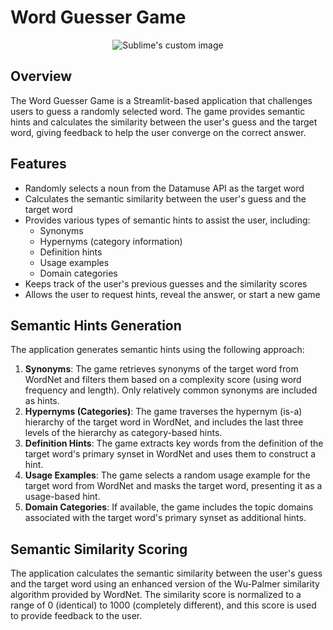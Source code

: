 # Word Guesser Game
<p align="center">
  <img src="https://github.com/user-attachments/assets/ab4d3909-1844-406d-9e0a-e714035840ff" alt="Sublime's custom image"/>
</p>


## Overview

The Word Guesser Game is a Streamlit-based application that challenges users to guess a randomly selected word. The game provides semantic hints and calculates the similarity between the user's guess and the target word, giving feedback to help the user converge on the correct answer.

## Features

-   Randomly selects a noun from the Datamuse API as the target word
-   Calculates the semantic similarity between the user's guess and the target word
-   Provides various types of semantic hints to assist the user, including:
    -   Synonyms
    -   Hypernyms (category information)
    -   Definition hints
    -   Usage examples
    -   Domain categories
-   Keeps track of the user's previous guesses and the similarity scores
-   Allows the user to request hints, reveal the answer, or start a new game

## Semantic Hints Generation

The application generates semantic hints using the following approach:

1.  **Synonyms**: The game retrieves synonyms of the target word from WordNet and filters them based on a complexity score (using word frequency and length). Only relatively common synonyms are included as hints.
2.  **Hypernyms (Categories)**: The game traverses the hypernym (is-a) hierarchy of the target word in WordNet, and includes the last three levels of the hierarchy as category-based hints.
3.  **Definition Hints**: The game extracts key words from the definition of the target word's primary synset in WordNet and uses them to construct a hint.
4.  **Usage Examples**: The game selects a random usage example for the target word from WordNet and masks the target word, presenting it as a usage-based hint.
5.  **Domain Categories**: If available, the game includes the topic domains associated with the target word's primary synset as additional hints.

## Semantic Similarity Scoring

The application calculates the semantic similarity between the user's guess and the target word using an enhanced version of the Wu-Palmer similarity algorithm provided by WordNet. The similarity score is normalized to a range of 0 (identical) to 1000 (completely different), and this score is used to provide feedback to the user.
